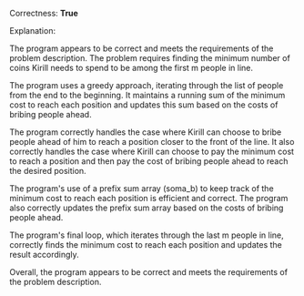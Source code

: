 Correctness: **True**

Explanation:

The program appears to be correct and meets the requirements of the problem description. The problem requires finding the minimum number of coins Kirill needs to spend to be among the first m people in line.

The program uses a greedy approach, iterating through the list of people from the end to the beginning. It maintains a running sum of the minimum cost to reach each position and updates this sum based on the costs of bribing people ahead.

The program correctly handles the case where Kirill can choose to bribe people ahead of him to reach a position closer to the front of the line. It also correctly handles the case where Kirill can choose to pay the minimum cost to reach a position and then pay the cost of bribing people ahead to reach the desired position.

The program's use of a prefix sum array (soma_b) to keep track of the minimum cost to reach each position is efficient and correct. The program also correctly updates the prefix sum array based on the costs of bribing people ahead.

The program's final loop, which iterates through the last m people in line, correctly finds the minimum cost to reach each position and updates the result accordingly.

Overall, the program appears to be correct and meets the requirements of the problem description.